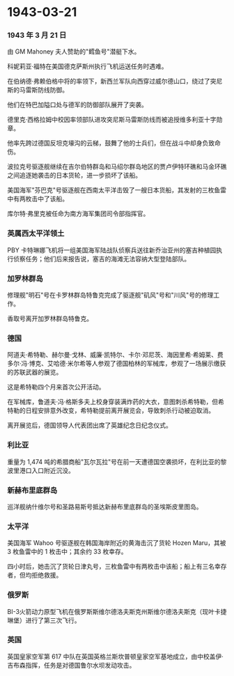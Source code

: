 # 1943-03-21

### 1943 年 3 月 21 日

由 GM Mahoney 夫人赞助的"鳕鱼号"潜艇下水。

科妮莉亚·福特在美国德克萨斯州执行飞机运送任务时遇难。

在伯纳德·弗赖伯格中将的率领下，新西兰军队向西穿过威尔德山口，绕过了突尼斯的马雷斯防线防御。

他们在特巴加隘口处与德军的防御部队展开了突袭。

德里克·西格拉姆中校因率领部队进攻突尼斯马雷斯防线而被追授维多利亚十字勋章。

他率先跨过德国反坦克壕沟的云梯，鼓舞了他的士兵们，但在战斗中却身负致命伤。

波拉克号驱逐舰继续在吉尔伯特群岛和马绍尔群岛地区的贾卢伊特环礁和马金环礁之间追逐她袭击的日本货轮，进一步损坏了该船。

美国海军"芬巴克"号驱逐舰在西南太平洋击毁了一艘日本货船，其发射的三枚鱼雷中有两枚击中了该船。

库尔特·弗里克被任命为南方海军集团司令部指挥官。

### 英属西太平洋领土

PBY
卡特琳娜飞机将一组美国海军陆战队侦察兵送往新乔治亚州的塞吉种植园执行侦察任务；他们后来报告说，塞吉的海滩无法容纳大型登陆部队。

### 加罗林群岛

修理舰"明石"号在卡罗林群岛特鲁克完成了驱逐舰"矶风"号和"川风"号的修理工作。

香取号离开加罗林群岛特鲁克。

### 德国

阿道夫·希特勒、赫尔曼·戈林、威廉·凯特尔、卡尔·邓尼茨、海因里希·希姆莱、费多尔·冯·博克、艾哈德·米尔希等人参观了德国柏林的军械库，参观了一场展示缴获的苏联武器的展览。

这是希特勒四个月来首次公开活动。

在军械库，鲁道夫·冯·格斯多夫上校身穿装满炸药的大衣，意图刺杀希特勒，但希特勒的日程安排意外改变，希特勒提前离开展览会，导致刺杀行动被迫取消。

离开展览后，德国领导人代表团出席了英雄纪念日纪念仪式。

### 利比亚

重量为 1,474
吨的希腊商船"瓦尔瓦拉"号在前一天遭德国空袭损坏，在利比亚的黎波里港口入口附近沉没。

### 新赫布里底群岛

巡洋舰纳什维尔号和圣路易斯号抵达新赫布里底群岛的圣埃斯皮里图岛。

### 太平洋

美国海军 Wahoo 号驱逐舰在韩国海岸附近的黄海击沉了货轮 Hozen Maru，其被 3
枚鱼雷中的 1 枚击中；其余约 33 枚幸存。

四小时后，她击沉了货轮日津丸号，三枚鱼雷中有两枚击中该船；船上有三名幸存者，但均拒绝救援。

### 俄罗斯

BI-3火箭动力原型飞机在俄罗斯斯维尔德洛夫斯克州斯维尔德洛夫斯克（现叶卡捷琳堡）进行了第三次飞行。

### 英国

英国皇家空军第 617
中队在英国英格兰斯坎普顿皇家空军基地成立，由中校盖伊·吉布森指挥，任务是对德国鲁尔水坝发动攻击。
